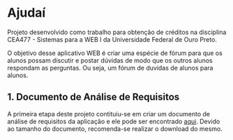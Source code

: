 # Ajudaí

Projeto desenvolvido como trabalho para obtenção de créditos na disciplina
CEA477 - Sistemas para a WEB I da Universidade Federal de Ouro Preto.

O objetivo desse aplicativo WEB é criar uma espécie de fórum para que os alunos possam discutir e postar dúvidas de modo que os outros alunos respondam as perguntas. Ou seja, um fórum de duvidas de alunos para alunos.


## 1. Documento de Análise de Requisitos

A primeira etapa deste projeto contituiu-se em criar um documento de análise de
requisitos da aplicação e ele pode ser encontrado
[aqui](https://github.com/XunilUFOP/MakeAList/blob/master/An%C3%A1lise%20de%20Requisitos/AnaliseRequisitos.pdf). Devido ao tamanho do documento, recomenda-se realizar o
download do mesmo.
